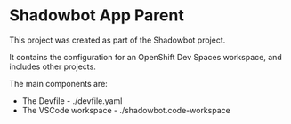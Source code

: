 # Shadowbot App Parent
This project was created as part of the Shadowbot project.

It contains the configuration for an OpenShift Dev Spaces workspace, and includes other projects.

The main components are:
- The Devfile - ./devfile.yaml
- The VSCode workspace - ./shadowbot.code-workspace

